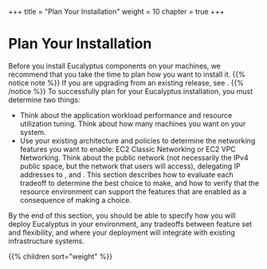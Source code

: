 +++
title = "Plan Your Installation"
weight = 10
chapter = true
+++


# Plan Your Installation
Before you install Eucalyptus components on your machines, we recommend that you take the time to plan how you want to install it.
{{% notice note %}}
If you are upgrading from an existing release, see . 
{{% /notice %}}
To successfully plan for your Eucalyptus installation, you must determine two things: 



* Think about the application workload performance and resource utilization tuning. Think about how many machines you want on your system. 
* Use your existing architecture and policies to determine the networking features you want to enable: EC2 Classic Networking or EC2 VPC Networking. Think about the public network (not necessarily the IPv4 public space, but the network that users will access), delegating IP addresses to , and . 
This section describes how to evaluate each tradeoff to determine the best choice to make, and how to verify that the resource environment can support the features that are enabled as a consequence of making a choice. 

By the end of this section, you should be able to specify how you will deploy Eucalyptus in your environment, any tradeoffs between feature set and flexibility, and where your deployment will integrate with existing infrastructure systems. 


{{% children sort="weight" %}}

